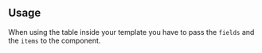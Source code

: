 ## Usage

When using the table inside your template you have to pass the `fields` and the `items` to the component.
